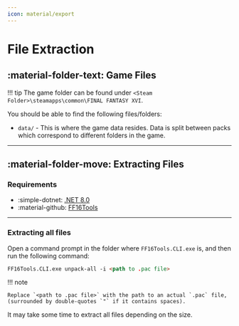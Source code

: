 ```yaml
---
icon: material/export
---
```


# File Extraction

## :material-folder-text: Game Files

!!! tip
    The game folder can be found under `<Steam Folder>\steamapps\common\FINAL FANTASY XVI`.

You should be able to find the following files/folders:

* `data/` - This is where the game data resides. Data is split between packs which correspond to different folders in the game.

---

## :material-folder-move: Extracting Files

### Requirements

* :simple-dotnet: [.NET 8.0](https://dotnet.microsoft.com/en-us/download/dotnet/8.0)
* :material-github: [FF16Tools](https://github.com/Nenkai/FF16Tools/releases)

---

### Extracting all files

Open a command prompt in the folder where `FF16Tools.CLI.exe` is, and then run the following command:

``` markdown title="Example Command - Extract all files"
FF16Tools.CLI.exe unpack-all -i <path to .pac file>
```

!!! note

    Replace `<path to .pac file>` with the path to an actual `.pac` file, (surrounded by double-quotes `"` if it contains spaces).

It may take some time to extract all files depending on the size.